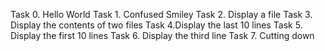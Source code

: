 Task 0. Hello World
Task 1. Confused Smiley
Task 2. Display a file
Task 3. Display the contents of two files
Task 4.Display the last 10 lines
Task 5. Display the first 10 lines
Task 6. Display the third line
Task 7. Cutting down
